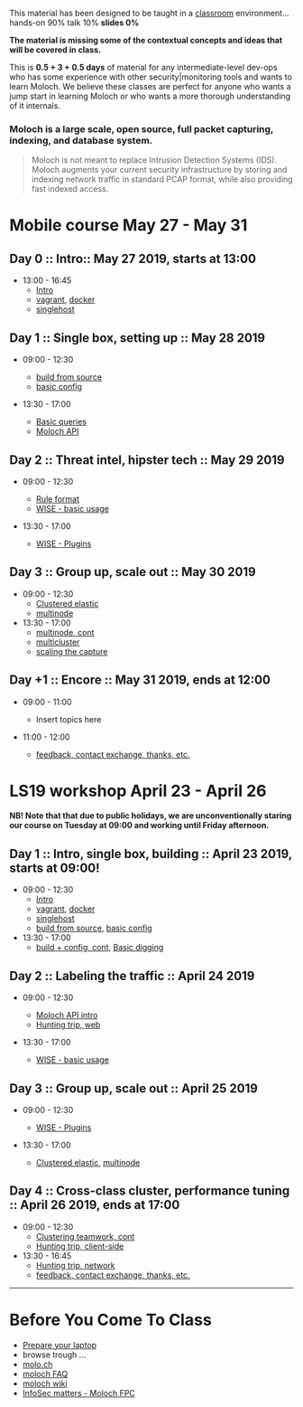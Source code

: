 
This material has been designed to be taught in a [classroom](https://ccdcoe.org/training/cyber-defence-monitoring-course-suite-module-3-apr-2019/) environment... hands-on 90% talk 10% **slides 0%**

**The material is missing some of the contextual concepts and ideas that will be covered in class.**

This is **0.5 + 3 + 0.5 days** of material for any intermediate-level dev-ops who has some experience with other security|monitoring tools and wants to learn Moloch. We believe these classes are perfect for anyone who wants a jump start in learning Moloch or who wants a more thorough understanding of it internals.

### Moloch is a large scale, open source, full packet capturing, indexing, and database system.
> Moloch is not meant to replace Intrusion Detection Systems (IDS). Moloch augments your current security infrastructure by storing and indexing network traffic in standard PCAP format, while also providing fast indexed access.

# Mobile course May 27 - May 31

## Day 0 :: Intro:: May 27 2019, starts at 13:00

  * 13:00 - 16:45
    * [Intro](/common/day_intro.md)
    * [vagrant](/common/vagrant/), [docker](/common/docker)
    * [singlehost](/Moloch/singlehost/)

## Day 1 :: Single box, setting up :: May 28 2019

 * 09:00 - 12:30 
    * [build from source](/Moloch/setup/#Build)
    * [basic config](/Moloch/setup/#Config)

 * 13:30 - 17:00 
    * [Basic queries](/Moloch/queries/#using-the-viewer)
    * [Moloch API](/Moloch/queries/#api)

## Day 2 :: Threat intel, hipster tech :: May 29 2019

 * 09:00 - 12:30 
    * [Rule format](https://github.com/aol/moloch/wiki/RulesFormat)
    * [WISE - basic usage](/Moloch/wise#using-simple-plugins)

 * 13:30 - 17:00 
    * [WISE - Plugins](/Moloch/wise#writing-a-wise-plugin)

## Day 3 :: Group up, scale out :: May 30 2019

 * 09:00 - 12:30 
    * [Clustered elastic](/Moloch/clustering#clustered-elasticsearch)
    * [multinode](/Moloch/clustering#moloch-workers)
 * 13:30 - 17:00 
    * [multinode, cont](/Moloch/clustering#tasks)
    * [multicluster](/Moloch/clustering#tasks-1)
    * [scaling the capture](/Moloch/tuning)

## Day +1 :: Encore :: May 31 2019, ends at 12:00

 * 09:00 - 11:00
   * Insert topics here

 * 11:00 - 12:00
   * [feedback, contact exchange, thanks, etc.](/common/Closing.md)

# LS19 workshop April 23 - April 26

**NB! Note that that due to public holidays, we are unconventionally staring our course on Tuesday at 09:00 and working until Friday afternoon.**

## Day 1 :: Intro, single box, building :: April 23 2019, starts at 09:00!

 * 09:00 - 12:30 
    * [Intro](/common/day_intro.md)
    * [vagrant](/common/vagrant/), [docker](/common/docker)
    * [singlehost](/Moloch/singlehost/)
    * [build from source](/Moloch/setup/#Build), [basic config](/Moloch/setup/#Config)
 * 13:30 - 17:00 
    * [build + config, cont](/Moloch/setup), [Basic digging](/Moloch/queries/#using-the-viewer)

## Day 2 :: Labeling the traffic :: April 24 2019

  * 09:00 - 12:30
    * [Moloch API intro](/Moloch/queries/#api)
    * [Hunting trip, web](/Moloch/queries/#hunting-trip)

  * 13:30 - 17:00 
    * [WISE - basic usage](/Moloch/wise#using-simple-plugins)

## Day 3 :: Group up, scale out :: April 25 2019

  * 09:00 - 12:30 
    * [WISE - Plugins](/Moloch/wise#writing-a-wise-plugin)

  * 13:30 - 17:00 
    * [Clustered elastic](/Moloch/clustering#clustered-elasticsearch), [multinode](/Moloch/clustering#moloch-workers)

## Day 4 :: Cross-class cluster, performance tuning :: April 26 2019, **ends at 17:00**
  
  * 09:00 - 12:30 
    * [Clustering teamwork, cont](/Moloch/clustering)
    * [Hunting trip, client-side](/Moloch/queries/#hunting-trip)
  * 13:30 - 16:45 
    * [Hunting trip, network](/Moloch/queries/#hunting-trip)
    * [feedback, contact exchange, thanks, etc.](/common/Closing.md)

----

# Before You Come To Class

  * [Prepare your laptop](/Moloch/prepare-laptop.md)
  * browse trough ...
  * [molo.ch](http://molo.ch/)
  * [moloch FAQ](https://github.com/aol/moloch/wiki/FAQ)
  * [moloch wiki](https://github.com/aol/moloch/wiki)
  * [InfoSec matters - Moloch FPC](http://blog.infosecmatters.net/2017/05/moloch-fpc.html)
